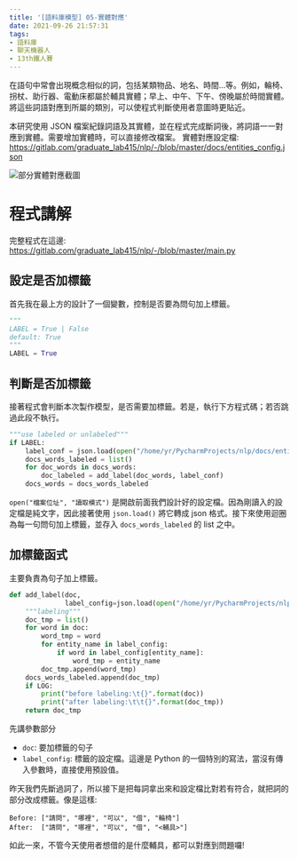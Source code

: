 ```yaml
---
title: '[語料庫模型] 05-實體對應'
date: 2021-09-26 21:57:31
tags:
- 語料庫
- 聊天機器人
- 13th鐵人賽
---
```


在語句中常會出現概念相似的詞，包括某類物品、地名、時間...等。例如，輪椅、拐杖、助行器、電動床都屬於輔具實體；早上、中午、下午、傍晚屬於時間實體。將這些詞語對應到所屬的類別，可以使程式判斷使用者意圖時更貼近。
<!-- more -->

本研究使用 JSON 檔案紀錄詞語及其實體，並在程式完成斷詞後，將詞語一一對應到實體。需要增加實體時，可以直接修改檔案。
實體對應設定檔: https://gitlab.com/graduate_lab415/nlp/-/blob/master/docs/entities_config.json

![部分實體對應截圖](部分實體對應截圖.png)

# 程式講解
完整程式在這邊: https://gitlab.com/graduate_lab415/nlp/-/blob/master/main.py

## 設定是否加標籤
首先我在最上方的設計了一個變數，控制是否要為問句加上標籤。
```python
"""
LABEL = True | False
default: True
"""
LABEL = True
```

## 判斷是否加標籤
接著程式會判斷本次製作模型，是否需要加標籤。若是，執行下方程式碼；若否跳過此段不執行。
```python
"""use labeled or unlabeled"""
if LABEL:
    label_conf = json.load(open("/home/yr/PycharmProjects/nlp/docs/entities_config.json", "r"))
    docs_words_labeled = list()
    for doc_words in docs_words:
        doc_labeled = add_label(doc_words, label_conf)
    docs_words = docs_words_labeled
```
`open("檔案位址", "讀取模式")` 是開啟前面我們設計好的設定檔。因為剛讀入的設定檔是純文字，因此接著使用 `json.load()` 將它轉成 json 格式。接下來使用迴圈為每一句問句加上標籤，並存入 `docs_words_labeled` 的 list 之中。

## 加標籤函式
主要負責為句子加上標籤。
```python
def add_label(doc,
              label_config=json.load(open("/home/yr/PycharmProjects/nlp/docs/entities_config.json", "r"))):
    """labeling"""
    doc_tmp = list()
    for word in doc:
        word_tmp = word
        for entity_name in label_config:
            if word in label_config[entity_name]:
                word_tmp = entity_name
        doc_tmp.append(word_tmp)
    docs_words_labeled.append(doc_tmp)
    if LOG:
        print("before labeling:\t{}".format(doc))
        print("after labeling:\t\t{}".format(doc_tmp))
    return doc_tmp
```
先講參數部分
- `doc`: 要加標籤的句子
- `label_config`: 標籤的設定檔。這邊是 Python 的一個特別的寫法，當沒有傳入參數時，直接使用預設值。

昨天我們先斷過詞了，所以接下是把每詞拿出來和設定檔比對若有符合，就把詞的部分改成標籤。像是這樣:

```
Before: ["請問", "哪裡", "可以", "借", "輪椅"]
After:  ["請問", "哪裡", "可以", "借", "<輔具>"]
```
如此一來，不管今天使用者想借的是什麼輔具，都可以對應到問題囉!
